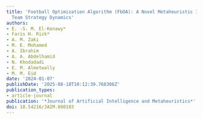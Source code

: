 ```yaml
---
title: 'Football Optimization Algorithm (FbOA): A Novel Metaheuristic Inspired by
  Team Strategy Dynamics'
authors:
- E. -S. M. El-Kenawy*
- Faris H. Rizk*
- A. M. Zaki
- M. E. Mohamed
- A. Ibrahim
- A. A. Abdelhamid
- N. Khodadadi
- E. M. Almetwally
- M. M. Eid
date: '2024-01-07'
publishDate: '2025-08-18T10:12:39.768306Z'
publication_types:
- article-journal
publication: '*Journal of Artificial Intelligence and Metaheuristics*'
doi: 10.54216/JAIM.080103
---
```

